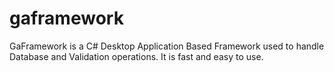 # gaframework
GaFramework is a C# Desktop Application Based Framework used to handle Database and Validation operations. It is fast and easy to use.
